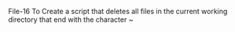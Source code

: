 File-16 To Create a script that deletes all files in the current working directory that end with the character ~

